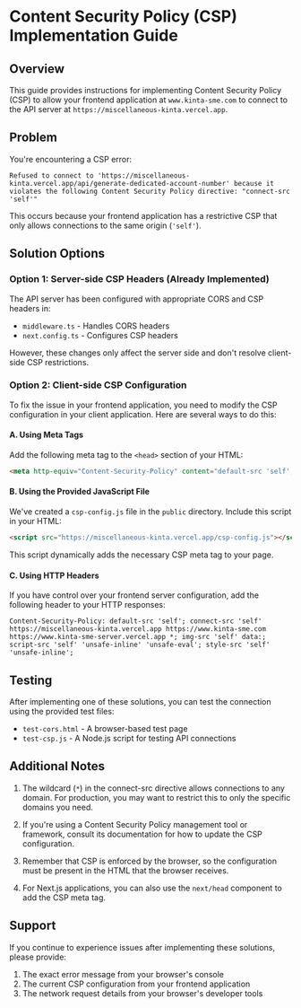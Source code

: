 # Content Security Policy (CSP) Implementation Guide

## Overview

This guide provides instructions for implementing Content Security Policy (CSP) to allow your frontend application at `www.kinta-sme.com` to connect to the API server at `https://miscellaneous-kinta.vercel.app`.

## Problem

You're encountering a CSP error:

```
Refused to connect to 'https://miscellaneous-kinta.vercel.app/api/generate-dedicated-account-number' because it violates the following Content Security Policy directive: "connect-src 'self'"
```

This occurs because your frontend application has a restrictive CSP that only allows connections to the same origin (`'self'`).

## Solution Options

### Option 1: Server-side CSP Headers (Already Implemented)

The API server has been configured with appropriate CORS and CSP headers in:
- `middleware.ts` - Handles CORS headers
- `next.config.ts` - Configures CSP headers

However, these changes only affect the server side and don't resolve client-side CSP restrictions.

### Option 2: Client-side CSP Configuration

To fix the issue in your frontend application, you need to modify the CSP configuration in your client application. Here are several ways to do this:

#### A. Using Meta Tags

Add the following meta tag to the `<head>` section of your HTML:

```html
<meta http-equiv="Content-Security-Policy" content="default-src 'self'; connect-src 'self' https://miscellaneous-kinta.vercel.app https://www.kinta-sme.com https://www.kinta-sme-server.vercel.app *; img-src 'self' data:; script-src 'self' 'unsafe-inline' 'unsafe-eval'; style-src 'self' 'unsafe-inline';">
```

#### B. Using the Provided JavaScript File

We've created a `csp-config.js` file in the `public` directory. Include this script in your HTML:

```html
<script src="https://miscellaneous-kinta.vercel.app/csp-config.js"></script>
```

This script dynamically adds the necessary CSP meta tag to your page.

#### C. Using HTTP Headers

If you have control over your frontend server configuration, add the following header to your HTTP responses:

```
Content-Security-Policy: default-src 'self'; connect-src 'self' https://miscellaneous-kinta.vercel.app https://www.kinta-sme.com https://www.kinta-sme-server.vercel.app *; img-src 'self' data:; script-src 'self' 'unsafe-inline' 'unsafe-eval'; style-src 'self' 'unsafe-inline';
```

## Testing

After implementing one of these solutions, you can test the connection using the provided test files:

- `test-cors.html` - A browser-based test page
- `test-csp.js` - A Node.js script for testing API connections

## Additional Notes

1. The wildcard (`*`) in the connect-src directive allows connections to any domain. For production, you may want to restrict this to only the specific domains you need.

2. If you're using a Content Security Policy management tool or framework, consult its documentation for how to update the CSP configuration.

3. Remember that CSP is enforced by the browser, so the configuration must be present in the HTML that the browser receives.

4. For Next.js applications, you can also use the `next/head` component to add the CSP meta tag.

## Support

If you continue to experience issues after implementing these solutions, please provide:

1. The exact error message from your browser's console
2. The current CSP configuration from your frontend application
3. The network request details from your browser's developer tools